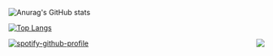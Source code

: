 ![Anurag's GitHub stats](https://github-readme-stats.vercel.app/api?username=Nahrin-Malakes&theme=radical&show_icons=true)

[![Top Langs](https://github-readme-stats.vercel.app/api/top-langs/?username=Nahrin-Malakes&theme=radical)](https://github.com/anuraghazra/github-readme-stats)

<a href="https://discord.com/users/472400962128969728">
  <img src="https://lanyard.cnrad.dev/api/472400962128969728)](https://discord.com/users/472400962128969728?hideTimestamp=true&idleMessage=Just%20chillin'%20at%20the%20moment..." align="right" />
</a>

[![spotify-github-profile](https://spotify-github-profile.vercel.app/api/view?uid=672z2rw9akcsdrb0hij00jx8g&cover_image=true&theme=novatorem)](https://spotify-github-profile.vercel.app/api/view?uid=672z2rw9akcsdrb0hij00jx8g&redirect=true)
